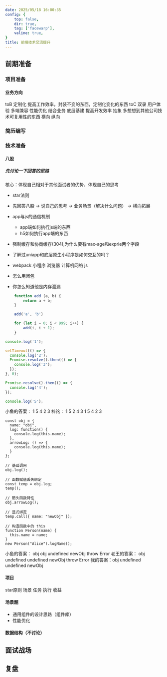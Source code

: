 ```yaml
---
date: 2025/05/18 16:00:35 
config: {
    top: false,
    dir: true,
    tag: ['facewarp'],
    valine: true,
}
title: 前端技术交流提升
---
```


## 前期准备

### 项目准备
#### 业务方向
toB
    定制化
    提高工作效率，封装不变的东西，定制化变化的东西
toC
    双录
    用户体验 多端兼容 性能优化 结合业务
    底层基建 提高开发效率
    抽象 多想想到其他公司技术可复用性的东西
    横向 纵向

### 简历编写
    

### 技术准备
#### 八股
##### 先讨论一下回答的思路
核心：体现自己相对于其他面试者的优势，体现自己的思考
- star法则
- 先回答八股 -> 说自己的思考 -> 业务场景（解决什么问题） -> 横向拓展

- app与js的通信机制
    - app端如何执行js端的东西
    - h5如何执行app端的东西

- 强制缓存和协商缓存(304),为什么要有max-age和exprie两个字段
- 了解过uniapp和底层原生小程序是如何交互的吗？
- webpack 小程序 浏览器 计算机网络 js
- 怎么用闭包
- 你怎么知道他是内存泄漏

``` javaScript
    function add (a, b) {
        return a + b;
    }

    add('a', 'b')

    for (let i = 0; i < 999; i++) {
        add(i, i + 1);
    }
```

``` javaScript
console.log('1');

setTimeout(() => {
  console.log('2');
  Promise.resolve().then(() => {
    console.log('3');
  });
}, 0);

Promise.resolve().then(() => {
  console.log('4');
});

console.log('5');
```
小鱼的答案： 1 5 4 2 3
梓铭： 1 5 2 4 3
1 5 4 2 3

```
const obj = {
  name: "obj",
  log: function() {
    console.log(this.name);
  },
  arrowLog: () => {
    console.log(this.name);
  }
};

// 基础调用
obj.log();        

// 函数赋值丢失绑定
const temp = obj.log;
temp();             

// 箭头函数特性
obj.arrowLog();    

// 显式绑定
temp.call({ name: "newObj" });  

// 构造函数中的 this
function Person(name) {
  this.name = name;
}
new Person("Alice").logName();  
```
小鱼的答案： obj obj undefined newObj throw Error
老王的答案： obj undefined undefined newObj throw Error
我的答案：obj undefined undefined newObj 

#### 项目
star原则 场景 任务 执行 收益

#### 场景题
- 通用组件的设计思路（组件库）
- 性能优化


#### 数据结构（不讨论）

## 面试战场

## 复盘